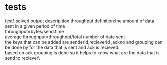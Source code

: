 # tests
test1 solved output descripition
throughput definition:the amount of data sent in a given period of time\
throughput=bytes/send.time\
average throughput=throughput/total number of data sent\
the keys that can be added are senderid,recieverid ,ackno and grouping can be done by for the data that is sent and ack is recieved.\
based on ack grouping is done so it helps to know what are the data that is send to reciever\

